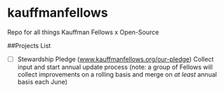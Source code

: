 # kauffmanfellows
Repo for all things Kauffman Fellows x Open-Source

##Projects List
- [ ] Stewardship Pledge (www.kauffmanfellows.org/our-pledge)
Collect input and start annual update process (note: a group of Fellows will collect improvements on a rolling basis and merge on *at least* annual basis each June) 

